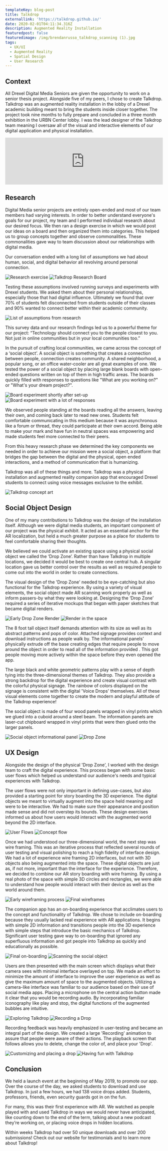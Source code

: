 ```yaml
---
templateKey: blog-post
title: Talkdrop
externallink: 'https://talkdrop.github.io/'
date: 2020-02-01T04:11:34.316Z
description: Augmented Reality Installation
featuredpost: false
featuredimage: /img/brendanrusso_talkdrop_scanning (1).jpg
tags:
  - UX/UI
  - Augmented Reality
  - Spatial Design
  - User Research
---
```

## Context

All Drexel Digital Media Seniors are given the opportunity to work on a senior thesis project. Alongside five of my peers, I chose to create Talkdrop. Talkdrop was an augmented reality installation in the lobby of a Drexel academic building meant to bring the students inside closer together.  The project took nine months to fully prepare and concluded in a three month exhibition in the URBN Center lobby. I was the lead designer of the Talkdrop team meaning I oversaw all of the visual and interactive elements of our digital application and physical installation.

<iframe width="100%" height="auto" src="https://www.youtube.com/embed/9WrczNlywYI?controls=0" frameborder="0" allow="accelerometer; autoplay; encrypted-media; gyroscope; picture-in-picture" allowfullscreen></iframe>

## Research

Digital Media senior projects are entirely open-ended and most of our team members had varying interests. In order to better understand everyone's goals for our project, my team and I performed individual research about our desired focus. We then ran a design exercise in which we would post our ideas on a board and then organized them into categories. This helped us to group concepts together and observe commonalities. These commonalities gave way to team discussion about our relationships with digital media.

Our conversation ended with a long list of assumptions we had about human, social, and digital behavior all revolving around personal connection.

![Research exercise](//a.storyblok.com/f/52110/480x270/e3509b3cff/brendanrusso_talkdrop_researchexercise.gif) ![Talkdrop Research Board](//a.storyblok.com/f/52110/1920x1080/3dd58625f9/brendanrusso_talkdropresearchboard.jpg)

Testing these assumptions involved running surveys and experiments with Drexel students. We asked them about their personal relationships, especially those that had digital influence. Ultimately we found that over 70% of students felt disconnected from students outside of their classes and 90% wanted to connect better within their academic community.

![List of assumptions from research](//a.storyblok.com/f/52110/1280x960/a6b87c4545/brendanrusso_talkdrop_assumptions.JPG)

This survey data and our research findings led us to a powerful theme for our project: “Technology should connect you to the people closest to you. Not just in online communities but in your local communities too.”

In the pursuit of crafting local communities, we came across the concept of a ‘social object’. A social object is something that creates a connection between people, connection creates community. A shared neighborhood, a popular song, or an office water-cooler are all great examples of one. We tested the power of a social object by placing large blank boards with open-ended questions written on top of them in high traffic areas. The boards quickly filled with responses to questions like "What are you working on?" or "What's your dream project?". 

![Board experiment shortly after set-up](//a.storyblok.com/f/52110/1478x1191/fa8c483eb2/brendanrusso_talkdrop_boardfilling.jpg) ![Board experiment with a lot of responses](//a.storyblok.com/f/52110/1478x1191/d1578bdc44/brendanrusso_talkdrop_impossibleboard.jpg)

We observed people standing at the boards reading all the answers, leaving their own, and coming back later to read new ones. Students felt comfortable communicating in this medium because it was asynchronous like a forum or thread, they could participate at their own accord. Being able to make your mark and have fun in neutral spaces was empowering and made students feel more connected to their peers. 

From this heavy research phase we determined the key components we needed in order to achieve our mission were a social object, a platform that bridges the gap between the digital and the physical, open ended interactions, and a method of communication that is humanizing.

Talkdrop was all of these things and more. Talkdrop was a physical installation and augmented reality companion app that encouraged Drexel students to connect using voice messages exclusive to the exhibit.

![Talkdrop concept art](//a.storyblok.com/f/52110/1999x1124/596a7509de/brendanrusso_talkdrop_conceptart.jpg)

## Social Object Design

One of my many contributions to Talkdrop was the design of the installation itself. Although we were digital media students, an important component of our project was the physical exhibit. It acted as an essential anchor for the AR localization, but held a much greater purpose as a place for students to feel comfortable sharing their thoughts. 

We believed we could activate an existing space using a physical social object we called the ‘Drop Zone’. Rather than have Talkdrop in multiple locations, we decided it would be best to create one central hub. A singular location gave us better control over the results as well as required people to come out into the world in order to create connections.

The visual design of the 'Drop Zone' needed to be eye-catching but also functional for the Talkdrop experience. By using a variety of visual elements, the social object made AR scanning work properly as well as inform passers-by what they were looking at. Designing the ‘Drop Zone’ required a series of iterative mockups that began with paper sketches that became digital renders. 

![Early Drop Zone Render](//a.storyblok.com/f/52110/1920x1440/0f4b609ce9/brendanrusso_talkdrop_socialobjectearlyrender.jpg) ![Render in the space](//a.storyblok.com/f/52110/1920x1440/65a9f41693/brendanrusso_talkdrop_socialobjectrender.jpg)

The 8 foot tall object itself demands attention with its size as well as its abstract patterns and pops of color. Attached signage provides context and download instructions as people walk by. The informational panels’ physically extrude off the base creating edges that require people to move around the object in order to read all of the information provided . This got people moving more actively within the space before they even opened the app.

The large black and white geometric patterns play with a sense of depth tying into the three-dimensional themes of Talkdrop. They also provide a strong backdrop for the digital experience and create visual contrast with the colorful physical signage. The rainbow of colors displayed on the signage is consistent with the digital 'Voice Drops' themselves. All of these visual elements come together to create the modern and playful attitude of the Talkdrop experience!

The social object is made of four wood panels wrapped in vinyl prints which we glued into a cuboid around a steel beam. The information panels are laser-cut chipboard wrapped in vinyl prints that were then glued onto the larger panels.

![Social object informational panel](//a.storyblok.com/f/52110/989x1232/a1dfded54a/brendanrusso_talkdrop_socialobjectclose.jpg) ![Drop Zone](//a.storyblok.com/f/52110/989x1232/14a7afb52f/brendanrusso_talkdrop_socialobject.jpg)

## UX Design

Alongside the design of the physical 'Drop Zone', I worked with the design team to craft the digital experience. This process began with some basic user flows which helped us understand our audience's needs and typical experiences with Talkdrop. 

The user flows were not only important in defining use-cases, but also provided a starting point for story boarding the 3D experience. The digital objects we meant to virtually augment into the space held meaning and were to be interactive. We had to make sure their appearance and position made sense and did not overstep its bounds. These design exercises informed us about how users would interact with the augmented world beyond the 2D interface.

![User Flows](//a.storyblok.com/f/52110/1494x1934/0dcc4eae8e/brendanrusso_talkdrop_userflows.jpg) ![Concept flow](//a.storyblok.com/f/52110/2224x1668/377cc36dea/brendanrusso_talkdrop_conceptflow.jpg)

Once we had understood our three-dimensional world, the next step was wire framing. This was an iterative process that reflected several rounds of user testing and visual polishing to reach a high fidelity of interface design. We had a lot of experience wire framing 2D interfaces, but not with 3D objects also being augmented into the space. These digital objects are just as, if not more, important than the interface for the experience. Therefore, we decided to combine our AR story boarding with wire framing. By using a real photo of the space with simple 3D circles and rectangles, we were able to understand how people would interact with their device as well as the world around them.

![Early wireframing process](//a.storyblok.com/f/52110/7155x6057/6e13af657d/brendanrusso_talkdrop_oldwireframes.jpg) ![Final wireframes](//a.storyblok.com/f/52110/5486x1209/626d7ff013/brendanrusso_talkdrop_finalwireframes.jpg)

The companion app has an on-boarding experience that acclimates users to the concept and functionality of Talkdrop. We chose to include on-boarding because they usually lacked real experience with AR applications. It begins with simple 2D information and transitions people into the 3D experience with simple steps that introduce the basic mechanics of Talkdrop. Significant user testing gave way to on-boarding that ignored any superfluous information and got people into Talkdrop as quickly and educationally as possible.

![Final on-boarding](//a.storyblok.com/f/52110/720x863/6efe31321d/brendanrusso_talkdrop_onboarding.jpg) ![Scanning the social object](//a.storyblok.com/f/52110/720x863/725bcefe5d/brendanrusso_talkdrop_scanning.jpg)

Users are then presented with the main screen which displays what their camera sees with minimal interface overlayed on top. We made an effort to minimize the amount of interface to improve the user experience as well as give the maximum amount of space to the augmented objects. Utilizing a camera-like interface was familiar to our audience based on their use of social media apps. Placing a microphone on the central action button made it clear that you would be recording audio. By incorporating familiar iconography like play and stop, the digital functions of the augmented bubbles are intuitive. 

![Exploring Talkdrop](//a.storyblok.com/f/52110/1620x1080/33562cb1ca/brendanrusso_talkdrop_exploring.jpg) ![Recording a Drop](//a.storyblok.com/f/52110/1620x1080/1de1f726a5/brendanrusso_talkdrop_recording.jpg)

Recording feedback was heavily emphasized in user-testing and became an integral part of the design. We created a large 'Recording' animation to assure that people were aware of their actions. The playback screen that follows allows you to delete, change the color of, and place your 'Drop'.

![Customizing and placing a drop](//a.storyblok.com/f/52110/1620x1080/0530cca8f3/brendanrusso_talkdrop_customizing.jpg) ![Having fun with Talkdrop](//a.storyblok.com/f/52110/1620x1080/8b9587bb5a/brendanrusso_havingfunwithtalkdrop.jpg)

## Conclusion

We held a launch event at the beginning of May 2019, to promote our app. Over the course of the day, we asked students to download and use Talkdrop. In just a few hours, we had 138 voice drops added. Students, professors, friends, even security guards got in on the fun. 

For many, this was their first experience with AR. We watched as people played with and used Talkdrop in ways we would never have anticipated, like counting down to the end of the term, talking about a new podcast they’re working on, or placing voice drops in hidden locations.

Within weeks Talkdrop had over 50 unique downloads and over 200 submissions! Check out our website for testimonials and to learn more about Talkdrop!
